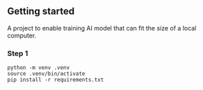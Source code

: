 ## Getting started
A project to enable training AI model that can fit the size of a local computer.

### Step 1
```
python -m venv .venv
source .venv/bin/activate
pip install -r requirements.txt
```